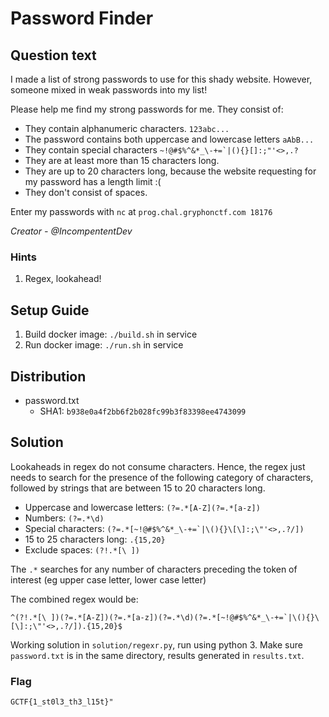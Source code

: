 # Password Finder

## Question text

I made a list of strong passwords to use for this shady website. However, someone mixed in weak passwords into my list!

Please help me find my strong passwords for me. They consist of:

- They contain alphanumeric characters. `123abc...`
- The password contains both uppercase and lowercase letters `aAbB...`
- They contain special characters ``~!@#$%^&*_\-+=`|(){}[]:;"'<>,.?``
- They are at least more than 15 characters long.
- They are up to 20 characters long, because the website requesting for my password has a length limit :(
- They don't consist of spaces. 

Enter my passwords with `nc` at `prog.chal.gryphonctf.com 18176`

*Creator - @IncompententDev*

### Hints
1. Regex, lookahead!

## Setup Guide
1. Build docker image: `./build.sh` in service
2. Run docker image: `./run.sh` in service

## Distribution
- password.txt
    - SHA1: `b938e0a4f2bb6f2b028fc99b3f83398ee4743099`
    
## Solution

Lookaheads in regex do not consume characters. Hence, the regex just needs to search for the presence of the following category of characters, followed by strings that are between 15 to 20 characters long.

- Uppercase and lowercase letters: `(?=.*[A-Z](?=.*[a-z])`
- Numbers: `(?=.*\d)`
- Special characters: ``(?=.*[~!@#$%^&*_\-+=`|\(){}\[\]:;\"'<>,.?/])``
- 15 to 25 characters long: `.{15,20}`
- Exclude spaces: `(?!.*[\ ])`

The `.*` searches for any number of characters preceding the token of interest (eg upper case letter, lower case letter)

The combined regex would be: 

    ^(?!.*[\ ])(?=.*[A-Z])(?=.*[a-z])(?=.*\d)(?=.*[~!@#$%^&*_\-+=`|\(){}\[\]:;\"'<>,.?/]).{15,20}$

Working solution in `solution/regexr.py`, run using python 3. Make sure `password.txt` is in the same directory, results generated in `results.txt`.

### Flag

`GCTF{1_st0l3_th3_l15t}"`
